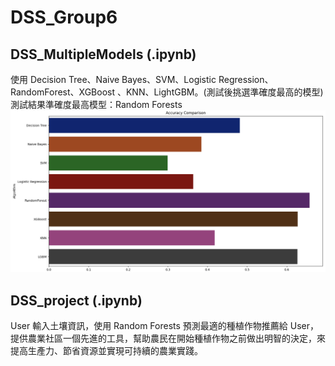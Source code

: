 # DSS_Group6
## DSS_MultipleModels (.ipynb)
使用 Decision Tree、Naive Bayes、SVM、Logistic Regression、RandomForest、XGBoost 、KNN、LightGBM。(測試後挑選準確度最高的模型)<br>
測試結果準確度最高模型：Random Forests
![image](image/ModelAccuracy.png)
## DSS_project (.ipynb)
User 輸入土壤資訊，使用 Random Forests 預測最適的種植作物推薦給 User，提供農業社區一個先進的工具，幫助農民在開始種植作物之前做出明智的決定，來提高生產力、節省資源並實現可持續的農業實踐。
